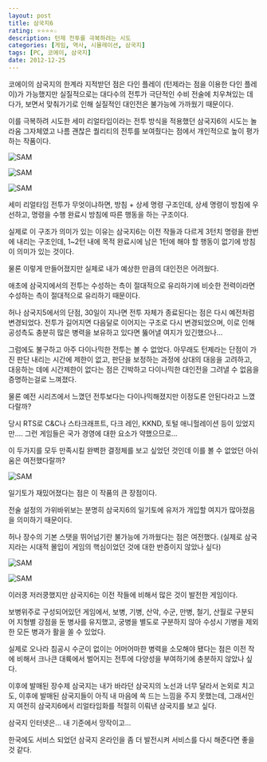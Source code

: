 ```yaml
---
layout: post
title: 삼국지6
rating: ⭐️⭐️⭐️⭐️☆
description: 턴제 전투를 극복하려는 시도
categories: [게임, 역사, 시뮬레이션, 삼국지]
tags: [PC, 코에이, 삼국지]
date: 2012-12-25
---
```


코에이의 삼국지의 한계라 지적받던 점은 다인 플레이 (턴제라는 점을 이용한 다인 플레이)가 가능했지만 실질적으로는 대다수의 전투가 극단적인 수비 전술에 치우쳐있는 데다가, 보면서 맞춰가기로 인해 실질적인 대인전은 불가능에 가까웠기 때문이다.

이를 극복하려 시도한 세미 리얼타임이라는 전투 방식을 적용했던 삼국지6의 시도는 놀라움 그자체였고 나름 괜찮은 퀄리티의 전투를 보여줬다는 점에서 개인적으로 높이 평가하는 작품이다.

![SAM](../../review/img/2012/sam6_00.jpg)

![SAM](../../review/img/2012/sam6_01.jpg)

![SAM](../../review/img/2012/sam6_02.png)

세미 리얼타임 전투가 무엇이냐하면, 방침 + 상세 명령 구조인데, 상세 명령이 방침에 우선하고, 명령을 수행 완료시 방침에 따른 행동을 하는 구조이다.

실제로 이 구조가 의미가 있는 이유는 삼국지6는 이전 작들과 다르게 3턴치 명령을 한번에 내리는 구조인데, 1~2턴 내에 목적 완료시에 남은 1턴에 해야 할 행동이 없기에 방침이 의미가 있는 것이다.

물론 이렇게 만들어졌지만 실제로 내가 예상한 만큼의 대인전은 어려웠다.

애초에 삼국지에서의 전투는 수성하는 측이 절대적으로 유리하기에 비슷한 전력이라면 수성하는 측이 절대적으로 유리하기 때문이다.

허나 삼국지5에서의 단점, 30일이 지나면 전투 자체가 종료된다는 점은 다시 예전처럼 변경되었다. 전투가 길어지면 다음달로 이어지는 구조로 다시 변경되었으며, 이로 인해 공성측도 충분히 많은 병력을 보유하고 있다면 뚫어낼 여지가 있긴했으나...

그럼에도 불구하고 아주 다이나믹한 전투는 볼 수 없었다. 아무래도 턴제라는 단점이 가진 판단 내리는 시간에 제한이 없고, 판단을 보정하는 과정에 상대의 대응을 고려하고, 대응하는 데에 시간제한이 없다는 점은 긴박하고 다이나믹한 대인전을 그려낼 수 없음을 증명하는걸로 느껴졌다.

물론 예전 시리즈에서 느꼈던 전투보다는 다이나믹해졌지만 이정도론 안된다라고 느꼈다랄까?

당시 RTS로 C&C나 스타크래프트, 다크 레인, KKND, 토털 애니헐레이션 등이 있었지만.... 그런 게임들은 국가 경영에 대한 요소가 약했으므로...

이 두가지를 모두 만족시킬 완벽한 결정체를 보고 싶었던 것인데 이를 볼 수 없었던 아쉬움은 여전했다랄까?

![SAM](../../review/img/2012/sam6_03.gif)

일기토가 재밌어졌다는 점은 이 작품의 큰 장점이다.

전술 설정의 가위바위보는 분명히 삼국지6의 일기토에 유저가 개입할 여지가 많아졌음을 의미하기 때문이다.

허나 장수의 기본 스탯을 뛰어넘기란 불가능에 가까웠다는 점은 여전했다. (실제로 삼국지라는 시대적 몰입이 게임의 핵심이었던 것에 대한 반증이지 않았나 싶다)

![SAM](../../review/img/2012/sam6_04.png)

![SAM](../../review/img/2012/sam6_05.png)

이러쿵 저러쿵했지만 삼국지6는 이전 작들에 비해서 많은 것이 발전한 게임이다.

보병위주로 구성되어있던 게임에서, 보병, 기병, 산악, 수군, 만병, 철기, 산월로 구분되어 지형별 강점을 둔 병사를 유지했고, 궁병을 별도로 구분하지 않아 수성시 기병을 제외한 모든 병과가 활을 쏠 수 있었다.

실제로 오나라 침공시 수군이 없이는 어머어마한 병력을 소모해야 됐다는 점은 이전 작에 비해서 크나큰 대륙에서 벌어지는 전투에 다양성을 부여하기에 충분하지 않았나 싶다.

이후에 발매된 장수제 삼국지는 내가 바라던 삼국지의 노선과 너무 달라서 논외로 치고도, 이후에 발매된 삼국지들이 아직 내 마음에 쏙 드는 느낌을 주지 못했는데, 그래서인지 여전히 삼국지6에서 리얼타임화를 적절히 이뤄낸 삼국지를 보고 싶다.

삼국지 인터넷은... 내 기준에서 망작이고...

한국에도 서비스 되었던 삼국지 온라인을 좀 더 발전시켜 서비스를 다시 해준다면 좋을것 같다.